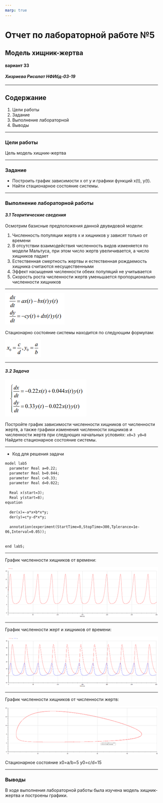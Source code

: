 ```yaml
---
marp: true
---
```


# **Отчет по лабораторной работе №5**
## **Модель хищник-жертва**
#### вариант 33
#### *Хизриева Рисалат НФИбд-03-19*
---


## **Содержание**
1. Цели работы
2. Задание
3. Выполнение лабораторной
4. Выводы
---


### **Цели работы**
Цель модель хищник-жертва 

---

### **Задание**
* Построить график зависимости x от y и графики функций x(t), y(t). 
* Найти стационарное состояние системы.
---

### **Выполнение лабораторной работы**
#### *3.1 Теоритические сведения*

Осмотрим базисные предположения данной двувидовой модели:

1. Численность популяции жертв x и хищников y зависят только от времени 
2. В отсутствии взаимодействия численность видов изменяется по модели
Мальтуса, при этом число жертв увеличивается, а число хищников падает
3. Естественная смертность жертвы и естественная рождаемость хищника
считаются несущественными
4. Эффект насыщения численности обеих популяций не учитывается
5. Скорость роста численности жертв уменьшается пропорционально
численности хищников

---

![avatar](./screenshots/lab5%20pic.2.PNG)

Стационарно состояние системы находится по следующим формулам:

![avatar](./screenshots/lab5%20pic.3.PNG)


---

#### *3.2 Задача*

![avatar](./screenshots/lab%205%20pic.4.PNG)

Постройте график зависимости численности хищников от численности жертв,
а также графики изменения численности хищников и численности жертв при
следующих начальных условиях:   ```x0=3 y0=8``` 
Найдите стационарное состояние системы.

---

* Код для решения задачи
```
model lab5
  parameter Real a=0.22;
  parameter Real b=0.044;
  parameter Real c=0.33;
  parameter Real d=0.022;
  
  Real x(start=3);
  Real y(start=8);
equation
  
  der(x)=-a*x+b*x*y;
  der(y)=c*y-d*x*y;
  
  annotation(experiment(StartTime=0,StopTime=300,Tplerance=1e-06,Interval=0.05));

  
end lab5;
```
---

График численности хищников от времени:

![avatar](./screenshots/lab5%20pic.4.PNG)

---

График численности жерт и хищников от времени:

![avatar](./screenshots/lab%205%20pic.5.PNG)

---

График численности хищников от численности жертв:

![avatar](./screenshots/lab5%20pic.1.PNG)

Стационарное состояние x0=a/b=5  y0=c/d=15

---


### **Выводы**
В ходе выполнения лабораторной работы была изучена модель хищник-жертва и построены графики.

